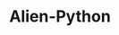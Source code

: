 ---
layout: post
title: Alien-Python
lien: https://github.com/DegrangeM/alien-python
description: >-
  Alien-Python est une bibliothèque permettant de créer des exercices corrigés de programmation où les élèves doivent deviner la case d'arrivée d'un alien se déplaçant suivant un programme Python. Une banque d'exercices basée sur cette bibliothèque est également disponible.
image: >-
  https://user-images.githubusercontent.com/53106394/132256944-e0aa843a-f729-4e3f-8522-48c9dc8735f2.png
category: Ressource pédagogique
tags:
  - RessourcePédagogique
  - SNT
  - Python
---